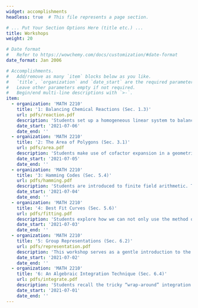 ```yaml
---
widget: accomplishments
headless: true  # This file represents a page section.

# ... Put Your Section Options Here (title etc.) ...
title: Workshops
weight: 20

# Date format
#   Refer to https://wowchemy.com/docs/customization/#date-format
date_format: Jan 2006

# Accomplishments.
#   Add/remove as many `item` blocks below as you like.
#   `title`, `organization` and `date_start` are the required parameters.
#   Leave other parameters empty if not required.
#   Begin/end multi-line descriptions with `>-`.
item:
  - organization: 'MATH 2210'
    title: '1: Balancing Chemical Reactions (Sec. 1.3)'
    url: pdfs/reaction.pdf
    description: 'Students set up a homogeneous linear system to balance each element in a chemical equation. This workshop demonstrates how understanding the solution space of a linear system can give insight into the feasibility of certain chemical reactions.'
    date_start: '2021-07-06'
    date_end: ''
  - organization: 'MATH 2210'
    title: '2: The Area of Polygons (Sec. 3.1)'
    url: pdfs/area.pdf
    description: 'Students make use of cofactor expansion in a geometric setting to derive the “Shoelace Formula” for the area of a general polygon given the coordinates of its vertices. Time permitting, students extend this formula to higher dimensions.'
    date_start: '2021-07-05'
    date_end: ''
  - organization: 'MATH 2210'
    title: '3: Hamming Codes (Sec. 5.4)'
    url: pdfs/hamming.pdf
    description: 'Students are introduced to finite field arithmetic. Then, they explore howto use use linear transformations to introduce redundency into a message vector, allowing for error detection and correction. Students get practice encoding and decoding using small Hamming codes.'
    date_start: '2021-07-04'
    date_end: ''
  - organization: 'MATH 2210'
    title: '4: Best Fit Curves (Sec. 5.6)'
    url: pdfs/fitting.pdf
    description: 'Students explore how we can not only use the method of least squares to approximate a linear function to data, but also to determine the best coefficients given any suitable basis functions. They are also introduced to the coefficient of determination, a metric for the quality of the approximation.'
    date_start: '2021-07-03'
    date_end: ''
  - organization: 'MATH 2210'
    title: '5: Group Representations (Sec. 6.2)'
    url: pdfs/representation.pdf
    description: 'This workshop serves as a gentle introduction to the subject of abstract algebra. Students are introduced to the definition of a group and explore some matrix groups. Then, they study group representations, maps from arbitrary groups to matrices which “preserve” the group operation as matrix multiplication.'
    date_start: '2021-07-02'
    date_end: ''
  - organization: 'MATH 2210'
    title: '6: An Algebraic Integration Technique (Sec. 6.4)'
    url: pdfs/integrate.pdf
    description: 'Students recall the tricky “wrap-around” integration by parts calculations from calculus. By recognizing that the derivative is an invertible linear transformation for some choices of basis functions, we can solve these integrals using matrix multiplication.'
    date_start: '2021-07-01'
    date_end: ''
---
```

